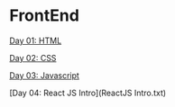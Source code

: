 # FrontEnd

[Day 01: HTML](/HTML_Notes.txt) 

[Day 02: CSS](/CSS_notes.txt)

[Day 03: Javascript](/javascript.txt)

[Day 04: React JS Intro](ReactJS Intro.txt)

